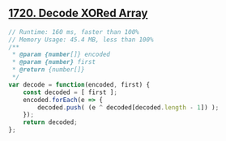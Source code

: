 ## [1720. Decode XORed Array](https://leetcode.com/problems/decode-xored-array/)
```javascript
// Runtime: 160 ms, faster than 100%
// Memory Usage: 45.4 MB, less than 100%
/**
 * @param {number[]} encoded
 * @param {number} first
 * @return {number[]}
 */
var decode = function(encoded, first) {
    const decoded = [ first ];
    encoded.forEach(e => {
        decoded.push( (e ^ decoded[decoded.length - 1]) );
    });
    return decoded;
};
```
